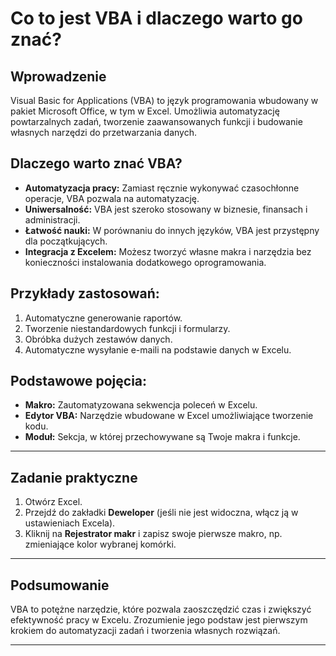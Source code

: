 # Co to jest VBA i dlaczego warto go znać?

## Wprowadzenie

Visual Basic for Applications (VBA) to język programowania wbudowany w pakiet Microsoft Office, w tym w Excel. Umożliwia automatyzację powtarzalnych zadań, tworzenie zaawansowanych funkcji i budowanie własnych narzędzi do przetwarzania danych.

## Dlaczego warto znać VBA?

- **Automatyzacja pracy:** Zamiast ręcznie wykonywać czasochłonne operacje, VBA pozwala na automatyzację.
- **Uniwersalność:** VBA jest szeroko stosowany w biznesie, finansach i administracji.
- **Łatwość nauki:** W porównaniu do innych języków, VBA jest przystępny dla początkujących.
- **Integracja z Excelem:** Możesz tworzyć własne makra i narzędzia bez konieczności instalowania dodatkowego oprogramowania.

## Przykłady zastosowań:

1. Automatyczne generowanie raportów.
2. Tworzenie niestandardowych funkcji i formularzy.
3. Obróbka dużych zestawów danych.
4. Automatyczne wysyłanie e-maili na podstawie danych w Excelu.

## Podstawowe pojęcia:

- **Makro:** Zautomatyzowana sekwencja poleceń w Excelu.
- **Edytor VBA:** Narzędzie wbudowane w Excel umożliwiające tworzenie kodu.
- **Moduł:** Sekcja, w której przechowywane są Twoje makra i funkcje.

---

## Zadanie praktyczne

1. Otwórz Excel.
2. Przejdź do zakładki **Deweloper** (jeśli nie jest widoczna, włącz ją w ustawieniach Excela).
3. Kliknij na **Rejestrator makr** i zapisz swoje pierwsze makro, np. zmieniające kolor wybranej komórki.

---

## Podsumowanie

VBA to potężne narzędzie, które pozwala zaoszczędzić czas i zwiększyć efektywność pracy w Excelu. Zrozumienie jego podstaw jest pierwszym krokiem do automatyzacji zadań i tworzenia własnych rozwiązań.

---
